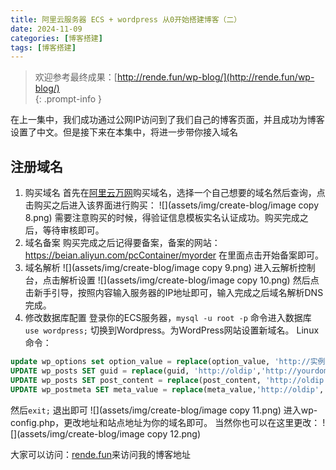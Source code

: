 ```yaml
---
title: 阿里云服务器 ECS + wordpress 从0开始搭建博客（二）
date: 2024-11-09
categories: [博客搭建]
tags: [博客搭建]
---
```


> 欢迎参考最终成果：[http://rende.fun/wp-blog/](http://rende.fun/wp-blog/)  
{: .prompt-info }

在上一集中，我们成功通过公网IP访问到了我们自己的博客页面，并且成功为博客设置了中文。但是接下来在本集中，将进一步带你接入域名

## 注册域名
1. 购买域名
首先在[阿里云万网](https://wanwang.aliyun.com/?spm=5176.29045373.J_rW7T_R7XtnzIwKiZ35vFI.d_logo.4cf41838UWoPHt)购买域名，选择一个自己想要的域名然后查询，点击购买之后进入该界面进行购买：
![](assets/img/create-blog/image copy 8.png)
需要注意购买的时候，得验证信息模板实名认证成功。购买完成之后，等待审核即可。
1. 域名备案
购买完成之后记得要备案，备案的网站：https://beian.aliyun.com/pcContainer/myorder
在里面点击开始备案即可。
1. 域名解析
![](assets/img/create-blog/image copy 9.png)
进入云解析控制台，点击解析设置
![](assets/img/create-blog/image copy 10.png)
然后点击新手引导，按照内容输入服务器的IP地址即可，输入完成之后域名解析DNS完成。
1. 修改数据库配置
登录你的ECS服务器，`mysql -u root -p` 命令进入数据库
`use wordpress;` 切换到Wordpress。为WordPress网站设置新域名。
Linux命令：
```sql
update wp_options set option_value = replace(option_value, 'http://实例公网IP', 'http://www.example.com') where option_name = 'home' OR option_name = 'siteurl';
UPDATE wp_posts SET guid = replace(guid, 'http://oldip','http://yourdomain.com');
UPDATE wp_posts SET post_content = replace(post_content, 'http://oldip', 'http://yourdomain.com');
UPDATE wp_postmeta SET meta_value = replace(meta_value,'http://oldip','http://yourdomain.com');
```
然后`exit;` 退出即可
![](assets/img/create-blog/image copy 11.png)
进入wp-config.php，更改地址和站点地址为你的域名即可。
当然你也可以在这里更改：
![](assets/img/create-blog/image copy 12.png)

大家可以访问：[rende.fun](http://rende.fun/wp-blog/)来访问我的博客地址